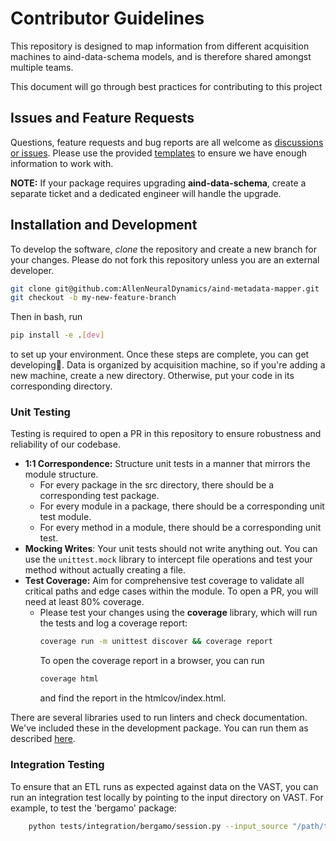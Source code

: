 # Contributor Guidelines
This repository is designed to map information from different acquisition machines to aind-data-schema models, and is therefore shared amongst multiple teams.  

This document will go through best practices for contributing to this project

## Issues and Feature Requests
Questions, feature requests and bug reports are all welcome as [discussions or issues](https://github.com/AllenNeuralDynamics/aind-metadata-mapper/issues). Please use the provided [templates](https://github.com/AllenNeuralDynamics/aind-metadata-mapper/issues/new/choose) to ensure we have enough information to work with.

**NOTE:** If your package requires upgrading **aind-data-schema**, create a separate ticket and a dedicated engineer will handle the upgrade.

## Installation and Development
To develop the software, *clone* the repository and create a new branch for your changes.
Please do not fork this repository unless you are an external developer. 

```bash
git clone git@github.com:AllenNeuralDynamics/aind-metadata-mapper.git
git checkout -b my-new-feature-branch
``` 
Then in bash, run
```bash
pip install -e .[dev]
```
to set up your environment. Once these steps are complete, you can get developing🚀. Data is organized by acquisition machine, so if you're adding a new machine, create a new directory. Otherwise, put your code in its corresponding directory.
### Unit Testing

Testing is required to open a PR in this repository to ensure robustness and reliability of our codebase. 
- **1:1 Correspondence:** Structure unit tests in a manner that mirrors the module structure. 
  - For every package in the src directory, there should be a corresponding test package.
  - For every module in a package, there should be a corresponding unit test module.
  - For every method in a module, there should be a corresponding unit test.
- **Mocking Writes**: Your unit tests should not write anything out. You can use the `unittest.mock` library to intercept file operations and test your method without actually creating a file.
- **Test Coverage:** Aim for comprehensive test coverage to validate all critical paths and edge cases within the module. To open a PR, you will need at least 80% coverage. 
  - Please test your changes using the **coverage** library, which will run the tests and log a coverage report:
    ```bash
    coverage run -m unittest discover && coverage report
    ```
    To open the coverage report in a browser, you can run
    ```bash
    coverage html
    ```
    and find the report in the htmlcov/index.html.
  
There are several libraries used to run linters and check documentation. We've included these in the development package. You can run them as described [here](https://github.com/AllenNeuralDynamics/aind-metadata-mapper/blob/main/README.md#linters-and-testing). 

### Integration Testing
To ensure that an ETL runs as expected against data on the VAST, you can run an integration test locally by pointing to the input directory on VAST. For example, to test the 'bergamo' package:
```bash
    python tests/integration/bergamo/session.py --input_source "/path/to/test/data/folder" IntegrationTestBergamo
 ```


